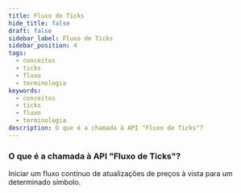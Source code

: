 ```yaml
---
title: Fluxo de Ticks
hide_title: false
draft: false
sidebar_label: Fluxo de Ticks
sidebar_position: 4
tags:
  - conceitos
  - ticks
  - fluxo
  - terminologia
keywords:
  - conceitos
  - ticks
  - fluxo
  - terminologia
description: O que é a chamada à API "Fluxo de Ticks"?
---
```


### O que é a chamada à API "Fluxo de Ticks"?

Iniciar um fluxo contínuo de atualizações de preços à vista para um determinado símbolo.

